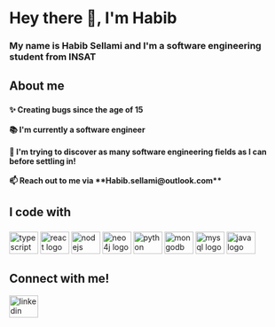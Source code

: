 <h1 align="left">Hey there 👋, I'm Habib </h1>

###

<h3 align="left">My name is Habib Sellami and I'm a software engineering student from INSAT</h3>

###

<h2 align="left">About me</h2>

###

<h4 align="left">✨ Creating bugs since the age of 15<br><br>
📚 I'm currently a software engineer<br><br>
🎯 I'm trying to discover as many software engineering fields as I can before settling in! <br><br>
📫 Reach out to me via **Habib.sellami@outlook.com**
<h2 align="left">I code with</h2></p>



###

<div align="left">
  <img src="https://cdn.jsdelivr.net/gh/devicons/devicon/icons/typescript/typescript-original.svg" height="40" width="52" alt="typescript logo"  />
  <img src="https://cdn.jsdelivr.net/gh/devicons/devicon/icons/react/react-original.svg" height="40" width="52" alt="react logo"  />
  <img src="https://cdn.jsdelivr.net/gh/devicons/devicon/icons/nodejs/nodejs-original.svg" height="40" width="52" alt="nodejs logo"  />
<img src="https://cdn.jsdelivr.net/gh/devicons/devicon/icons/neo4j/neo4j-original.svg" height="40" width="52" alt="neo4j logo"  />
<img src="https://cdn.jsdelivr.net/gh/devicons/devicon/icons/python/python-original.svg" height="40" width="52" alt="python logo"  />
  <img src="https://cdn.jsdelivr.net/gh/devicons/devicon/icons/mongodb/mongodb-original.svg" height="40" width="52" alt="mongodb logo"  />
  <img src="https://cdn.jsdelivr.net/gh/devicons/devicon/icons/mysql/mysql-original.svg" height="40" width="52" alt="mysql logo"  />
  <img src="https://cdn.jsdelivr.net/gh/devicons/devicon/icons/java/java-original.svg" height="40" width="52" alt="java logo"  />
</div>

###

<h2 align="left">
    <b>Connect with me!</b>
</h2>

<a href="https://www.linkedin.com/in/sellami-habib/"> <img src="https://cdn.jsdelivr.net/gh/devicons/devicon/icons/linkedin/linkedin-original.svg" height="40" width="52" alt="linkedin logo"  />

